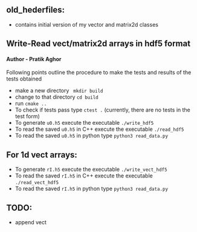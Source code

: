 ## old_hederfiles: 

* contains initial version of my vector and matrix2d classes

## Write-Read vect/matrix2d arrays in hdf5 format 
#### Author - Pratik Aghor

Following points outline the procedure to make the tests and results of the tests obtained

* make a new directory ``` mkdir build```
* change to that directory ```cd build```
* run ```cmake ..```
* To check if tests pass type ```ctest .``` (currently, there are no tests in the test form)
* To generate ```u0.h5``` execute the executable ```./write_hdf5```
* To read the saved ```u0.h5``` in C++ execute the executable ```./read_hdf5```
* To read the saved ```u0.h5``` in python type ```python3 read_data.py```


## For 1d vect arrays:
* To generate ```rI.h5``` execute the executable ```./write_vect_hdf5```
* To read the saved ```rI.h5``` in C++ execute the executable ```./read_vect_hdf5```
* To read the saved ```rI.h5``` in python type ```python3 read_data.py```

## TODO:
* append vect
